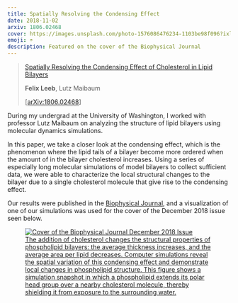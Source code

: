 ```yaml
---
title: Spatially Resolving the Condensing Effect
date: 2018-11-02
arxiv: 1806.02468
cover: https://images.unsplash.com/photo-1576086476234-1103be98f096?ixlib=rb-4.0.3&ixid=M3wxMjA3fDB8MHxwaG90by1wYWdlfHx8fGVufDB8fHx8fA%3D%3D&auto=format&fit=crop&w=1440&q=80
emoji: ☂️
description: Featured on the cover of the Biophysical Journal
---
```


> [Spatially Resolving the Condensing Effect of Cholesterol in Lipid Bilayers](https://www.cell.com/biophysj/fulltext/S0006-3495(18)31213-X) 
> 
> **Felix Leeb**, Lutz Maibaum
> 
> [[arXiv:1806.02468](https://arxiv.org/abs/1806.02468)]

During my undergrad at the University of Washington, I worked with professor Lutz Maibaum on analyzing the structure of lipid bilayers using molecular dynamics simulations. 

In this paper, we take a closer look at the condensing effect, which is the phenomenon where the lipid tails of a bilayer become more ordered when the amount of in the bilayer cholesterol increases. Using a series of especially long molecular simulations of model bilayers to collect sufficient data, we were able to characterize the local structural changes to the bilayer due to a single cholesterol molecule that give rise to the condensing effect.

Our results were published in the [Biophysical Journal](https://www.cell.com/biophysj/fulltext/S0006-3495(18)31213-X), and a visualization of one of our simulations was used for the cover of the December 2018 issue seen below.

<!-- [![Cover of the Biophysical Journal December 2018 Issue](https://www.cell.com/cms/asset/atypon:cms:attachment:img:d707e6:rev:1543631346976-30454:pii:S0006349517X00246/cover.tif.jpg)](https://www.cell.com/biophysj/issue?pii=S0006-3495(17)X0024-6#) -->


<a href="https://www.cell.com/biophysj/issue?pii=S0006-3495(17)X0024-6#">
    <figure>
        <img src="https://www.cell.com/cms/asset/atypon:cms:attachment:img:d707e6:rev:1543631346976-30454:pii:S0006349517X00246/cover.tif.jpg" alt="Cover of the Biophysical Journal December 2018 Issue" />
        <figcaption>
            The addition of cholesterol changes the structural properties of phospholipid bilayers: the average thickness increases, and the average area per lipid decreases. Computer simulations reveal the spatial variation of this condensing effect and demonstrate local changes in phospholipid structure. This figure shows a simulation snapshot in which a phospholipid extends its polar head group over a nearby cholesterol molecule, thereby shielding it from exposure to the surrounding water.
        </figcaption>
    </figure>
</a>
